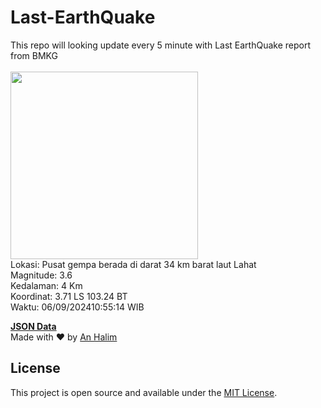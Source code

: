 # Last-EarthQuake
This repo will looking update every 5 minute with Last EarthQuake report from BMKG
<br>
<br>
<img src="https://static.bmkg.go.id/20240906105514.mmi.jpg" width="300"/>
<br>
Lokasi: Pusat gempa berada di darat 34 km barat laut Lahat <br>
Magnitude: 3.6 <br>
Kedalaman: 4 Km <br>
Koordinat: 3.71 LS 103.24 BT <br>
Waktu: 06/09/202410:55:14 WIB <br>

<a href="./data/data.json">**JSON Data**</a>
<br>
Made with ❤️ by <a href="https://github.com/an-halim">An Halim</a>
## License

This project is open source and available under the [MIT License](LICENSE).
